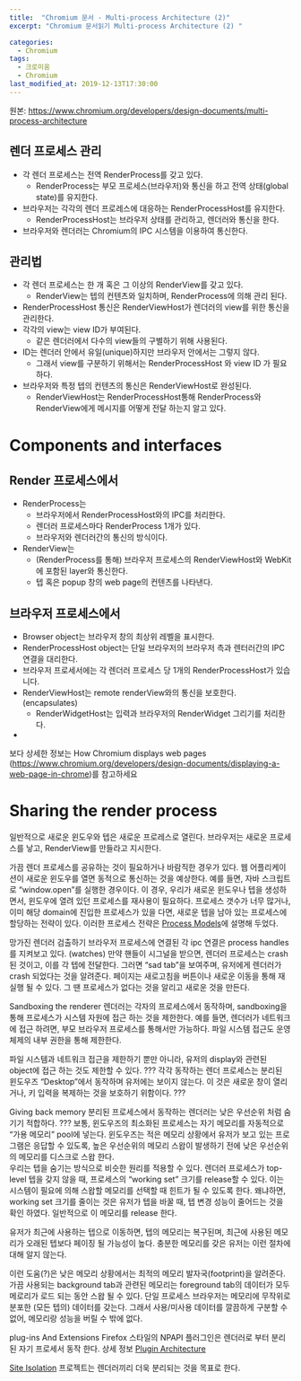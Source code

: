 ```yaml
---
title:  "Chromium 문서 - Multi-process Architecture (2)"
excerpt: "Chromium 문서읽기 Multi-process Architecture (2) "

categories:
  - Chromium
tags:
  - 크로미움
  - Chromium
last_modified_at: 2019-12-13T17:30:00
---
```


원본: https://www.chromium.org/developers/design-documents/multi-process-architecture

## 렌더 프로세스 관리
* 각 렌더 프로세스는 전역 RenderProcess를 갖고 있다. 
	* RenderProcess는 부모 프로세스(브라우저)와 통신을 하고 전역 상태(global state)를 유지한다. 
* 브라우저는 각각의 렌더 프로레스에 대응하는 RenderProcessHost를 유지한다.
	* RenderProcessHost는 브라우저 상태를 관리하고, 렌더러와 통신을 한다.
* 브라우저와 렌더러는 Chromium의 IPC 시스템을 이용하여 통신한다. 


## 관리법
* 각 렌더 프로세스는 한 개 혹은 그 이상의 RenderView를 갖고 있다.
	* RenderView는 텝의 컨텐츠와 일치하며, RenderProcess에 의해 관리 된다.
* RenderProcessHost 통신은 RenderViewHost가 렌더러의 view를 위한 통신을 관리한다. 
* 각각의 view는 view ID가 부여된다.
	* 같은 렌더러에서 다수의 view들의 구별하기 위해 사용된다.
* ID는 렌더러 안에서 유일(unique)하지만 브라우저 안에서는 그렇지 않다. 
	* 그래서 view를 구분하기 위해서는  RenderProcessHost 와 view ID 가 필요하다.
* 브라우저와 특정 텝의 컨텐츠의 통신은 RenderViewHost로 완성된다.
	* RenderViewHost는 RenderProcessHost통해 RenderProcess와 RenderView에게 메시지를 어떻게 전달 하는지 알고 있다.

# Components and interfaces

## Render 프로세스에서
* RenderProcess는 
	* 브라우저에서 RenderProcessHost와의 IPC를 처리한다.
	* 렌더러 프로세스마다 RenderProcess 1개가 있다. 
	* 브라우저와 렌더러간의 통신의 방식이다. 
* RenderView는 
	* (RenderProcess를 통해) 브라우저 프로세스의 RenderViewHost와 WebKit에 포함된 layer와 통신한다. 
	* 텝 혹은 popup 창의 web page의 컨텐츠를 나타낸다.


## 브라우저 프로세스에서
* Browser object는 브라우저 창의 최상위 레벨을 표시한다.
* RenderProcessHost object는 단일 브라우저의 브라우저 측과 렌터러간의 IPC 연결을 대리한다.
* 브라우저 프로세서에는 각 렌더러 프로세스 당 1개의  RenderProcessHost가  있습니다. 
* RenderViewHost는 remote renderView와의 통신을 보호한다. (encapsulates)
	* RenderWidgetHost는 입력과 브라우저의 RenderWidget 그리기를 처리한다. 
* 

보다 상세한 정보는 How Chromium displays web pages (https://www.chromium.org/developers/design-documents/displaying-a-web-page-in-chrome)를 참고하세요


# Sharing the render process

일반적으로 새로운 윈도우와 텝은 새로운 프로레스로 열린다.
브라우저는 새로운 프로세스를 낳고, RenderView를 만들라고 지시한다.

가끔 렌더 프로세스를 공유하는 것이 필요하거나 바람직한 경우가 있다. 
웹 어플리케이션이 새로운 윈도우를 열면 동적으로 통신하는 것을 예상한다.
예를 들면, 자바 스크립트로 “window.open”를 실행한 경우이다. 
이 경우, 우리가 새로운 윈도우나 텝을 생성하면서, 윈도우에 열려 있던 프로세스를 재사용이 필요하다. 
프로세스 갯수가 너무 많거나, 이미 해당 domain에 진입한 프로세스가 있을 다면, 새로운 텝을 남아 있는 프로세스에 할당하는 전략이 있다. 
이러한 프로세스 전략은 [Process Models](https://www.chromium.org/developers/design-documents/process-models)에 설명해 두었다.

망가진 렌더러 검출하기
브라우저 프로세스에 연결된 각 ipc 연결은 process handles를 지켜보고 있다. (watches)
만약 핸들이 시그널을 받으면, 렌더러 프로세스는 crash 된 것이고, 이를 각 텝에 전달한다. 그러면 “sad tab”을 보여주며, 유저에게 렌더러가 crash 되었다는 것을 알려준다. 
페이지는 새로고침을 버튼이나 새로운 이동을 통해 재실행 될 수 있다. 그 땐 프로세스가 없다는 것을 알리고 새로운 것을 만든다.

Sandboxing the renderer
렌더러는 각자의 프로세스에서 동작하며, sandboxing을 통해 프로세스가 시스템 자원에 접근 하는 것을 제한한다. 
예를 들면, 렌더러가 네트워크에 접근 하려면, 부모 브라우저 프로세스를 통해서만 가능하다. 파일 시스템 접근도 운영체제의 내부 권한을 통해 제한한다. 

파일 시스템과 네트워크 접근을 제한하기 뿐만 아니라, 유저의 display와 관련된 object에 접근 하는 것도 제한할 수 있다. 
??? 각각 동작하는 렌더 프로세스는 분리된 윈도우즈 “Desktop”에서 동작하며 유저에는 보이지 않는다. 이 것은 새로운 창이 열리거나, 키 입력을 복제하는 것을 보호하기 위함이다. ???

Giving back memory
분리된 프로세스에서 동작하는 렌더러는 낮은 우선순위 처럼 숨기기 적합하다. ???
보통, 윈도우즈의 최소화된 프로세스는 자기 메모리를 자동적으로 “가용 메모리” pool에 넣는다. 
윈도우즈는 적은 메모리 상황에서 유저가 보고 있는 프로그램은 응답할 수 있도록, 높은 우선순위의 메모리 스왑이 발생하기 전에  낮은 우선순위의 메모리를 디스크로 스왑 한다.   
우리는 텝을 숨기는 방식으로 비슷한 원리를 적용할 수 있다. 
렌더러 프로세스가 top-level 텝을 갖지 않을 때, 프로세스의 “working set” 크기를 release할 수 있다. 이는 시스템이 필요에 의해 스왑할 메모리를 선택할 때 힌트가 될 수 있도록 한다.
왜냐하면, working set 크기를 줄이는 것은 유저가 텝을 바꿀 때,  텝 변경 성능이 줄어드는 것을 확인 하였다. 일반적으로 이 메모리를 release 한다. 

유저가 최근에 사용하는 텝으로 이동하면, 텝의 메모리는 복구된며, 최근에 사용된 메모리가 오래된 텝보다 페이징 될 가능성이 높다.
충분한 메모리를 갖은 유저는 이런 절차에 대해 알지 않는다. 

이런 도움(?)은 낮은 메모리 상황에서는 최적의 메모리 발자국(footprint)을 알려준다. 가끔 사용되는 background tab과 관련된 메모리는 foreground tab의 데이터가 모두 메로리가 로드 되는 동안 스왑 될 수 있다. 
단일 프로세스 브라우저는 메모리에 무작위로 분포한 (모든 텝의) 데이터를 갖는다. 그래서 사용/미사용 데이터를 깔끔하게 구분할 수 없어, 메모리랑 성능을 버릴 수 밖에 없다. 

plug-ins And Extensions
Firefox 스타일의 NPAPI 플러그인은 렌더러로 부터 분리된 자기 프로세서 동작 한다.  상세 정보 [Plugin Architecture](https://www.chromium.org/developers/design-documents/plugin-architecture)

[Site Isolation](https://www.chromium.org/developers/design-documents/site-isolation) 프로젝트는 렌더러끼리 더욱 분리되는 것을 목표로 한다. 
